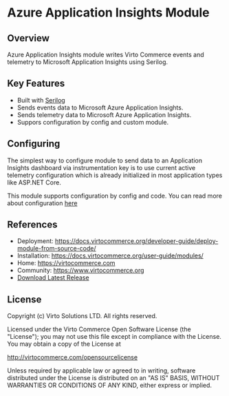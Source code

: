 # Azure Application Insights Module

## Overview

Azure Application Insights module writes Virto Commerce events and telemetry to Microsoft Application Insights using Serilog. 

## Key Features

* Built with [Serilog](https://serilog.net/)
* Sends events data to Microsoft Azure Application Insights.
* Sends telemetry data to Microsoft Azure Application Insights.
* Suppors configuration by config and custom module.

## Configuring

The simplest way to configure module to send data to an Application Insights dashboard via instrumentation key is to use current active telemetry configuration which is already initialized in most application types like ASP.NET Core.

This module supports configuration by config and code. You can read more about configuration [here](https://github.com/serilog-contrib/serilog-sinks-applicationinsights)

## References
* Deployment: https://docs.virtocommerce.org/developer-guide/deploy-module-from-source-code/
* Installation: https://docs.virtocommerce.org/user-guide/modules/
* Home: https://virtocommerce.com
* Community: https://www.virtocommerce.org
* [Download Latest Release](https://github.com/VirtoCommerce/vc-module-app-insights/releases/latest)

## License

Copyright (c) Virto Solutions LTD.  All rights reserved.

Licensed under the Virto Commerce Open Software License (the "License"); you
may not use this file except in compliance with the License. You may
obtain a copy of the License at

<http://virtocommerce.com/opensourcelicense>

Unless required by applicable law or agreed to in writing, software
distributed under the License is distributed on an "AS IS" BASIS,
WITHOUT WARRANTIES OR CONDITIONS OF ANY KIND, either express or
implied.
